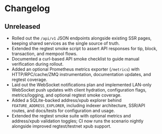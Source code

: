 # Changelog

## Unreleased
- Rolled out the `/api/v1` JSON endpoints alongside existing SSR pages, keeping shared services as the single source of truth.
- Extended the regtest smoke script to assert API responses for tip, block, transaction, and mempool flows.
- Documented a curl-based API smoke checklist to guide manual verification during rollout.
- Added an optional Prometheus metrics exporter (`/metrics`) with HTTP/RPC/cache/ZMQ instrumentation, documentation updates, and regtest coverage.
- Laid out the WebSocket notifications plan and implemented LAN-only WebSocket push updates with client hydration, configuration flags, metrics/logging, and optional regtest smoke coverage.
- Added a SQLite-backed address/xpub explorer behind `FEATURE_ADDRESS_EXPLORER`, including indexer architecture, SSR/API routes, and docs/tests for configuration and usage.
- Extended the regtest smoke suite with optional metrics and address/xpub validation toggles; CI now runs the scenario nightly alongside improved regtest/testnet xpub support.
